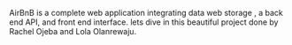 AirBnB is a complete web application integrating data web storage , a back end API, and front end interface.
lets dive in this beautiful project done by Rachel Ojeba and Lola Olanrewaju.
